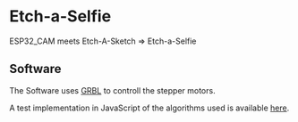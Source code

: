 # Etch-a-Selfie
ESP32_CAM meets Etch-A-Sketch => Etch-a-Selfie



## Software

The Software uses [GRBL](https://github.com/bdring/Grbl_Esp32) to controll the stepper motors.

A test implementation in JavaScript of the algorithms used is available [here](https://http://etch-a-selfie.im-pro.at/).





